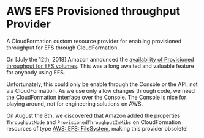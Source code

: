 # AWS EFS Provisioned throughput Provider
A CloudFormation custom resource provider for enabling provisioned throughput for EFS through CloudFormation.

On [July the 12th, 2018] Amazon announced the [availability of Provisioned throughput for EFS volumes](https://aws.amazon.com/about-aws/whats-new/2018/07/amazon-efs-now-supports-provisioned-throughput/). This was a long awaited and valuable feature for anybody using EFS.

Unfortunately, this could only be enable through the Console or the API, not via CloudFormation. As we use only allow changes through code, we need the CloudFormation interface over the Console.  The Console is nice for playing around, not for engineering solutions on AWS.

On August the 8th, we discovered that Amazon added the properties `ThroughputMode` and `ProvisionedThroughputInMibs` on CloudFormation resources of type [AWS::EFS::FileSystem](https://docs.aws.amazon.com/AWSCloudFormation/latest/UserGuide/aws-resource-efs-filesystem.html), making this provider obsolete!
